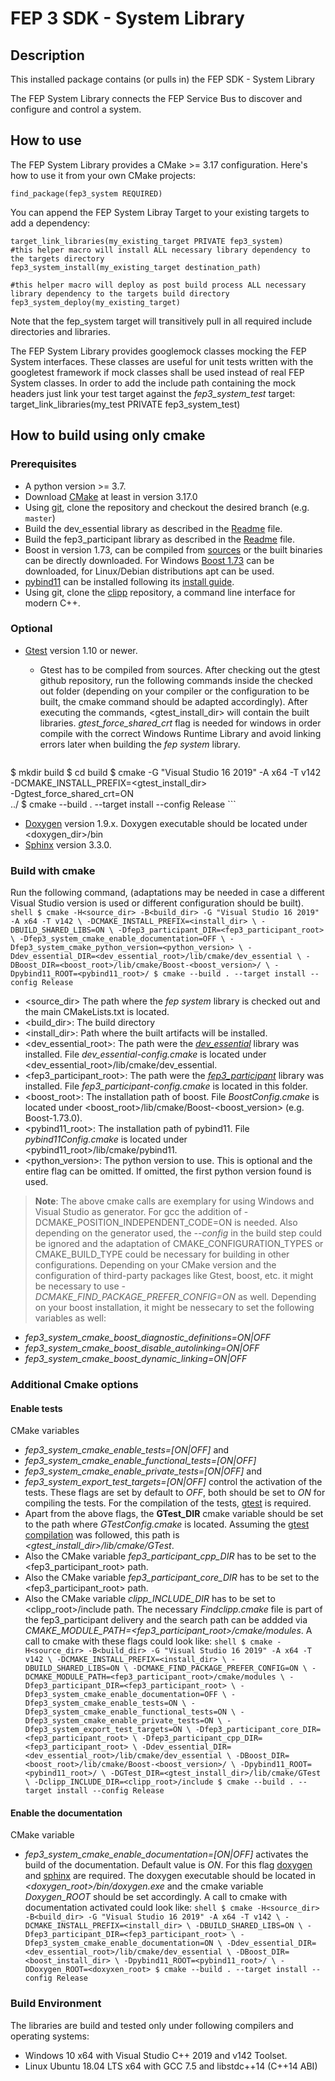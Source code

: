 <!--
  Copyright @ 2021 VW Group. All rights reserved.
  
      This Source Code Form is subject to the terms of the Mozilla
      Public License, v. 2.0. If a copy of the MPL was not distributed
      with this file, You can obtain one at https://mozilla.org/MPL/2.0/.
  
  If it is not possible or desirable to put the notice in a particular file, then
  You may include the notice in a location (such as a LICENSE file in a
  relevant directory) where a recipient would be likely to look for such a notice.
  
  You may add additional accurate notices of copyright ownership.
  
  -->

FEP 3 SDK - System Library
============================

## Description

This installed package contains (or pulls in) the FEP SDK - System Library

The FEP System Library connects the FEP Service Bus to discover and configure and control a system.

## How to use

The FEP System Library provides a CMake >= 3.17 configuration. Here's how to use it from your own CMake projects:

    find_package(fep3_system REQUIRED)

You can append the FEP System Libray Target to your existing targets to add a dependency:

    target_link_libraries(my_existing_target PRIVATE fep3_system)
    #this helper macro will install ALL necessary library dependency to the targets directory
    fep3_system_install(my_existing_target destination_path)

    #this helper macro will deploy as post build process ALL necessary library dependency to the targets build directory
    fep3_system_deploy(my_existing_target)

Note that the fep_system target will transitively pull in all required include directories and libraries.

The FEP System Library provides googlemock classes mocking the FEP System interfaces. These classes are useful for unit tests written with the googletest
framework if mock classes shall be used instead of real FEP System classes. In order to add the include path containing the mock headers
just link your test target against the *fep3_system_test* target:
    target_link_libraries(my_test PRIVATE fep3_system_test)
## How to build using only cmake
### Prerequisites
- A python version >= 3.7.
- Download [CMake](https://cmake.org/) at least in version 3.17.0
- Using [git](https://git-scm.com/), clone the repository and checkout the desired branch (e.g. `master`)
- <a id="howtodevessential"></a> Build the dev_essential library as described in the [Readme](https://www.cip.audi.de/bitbucket/projects/OPENDEV/repos/odautil/browse/README.md) file.
- <a id="howtofep3participant"></a> Build the fep3_participant library as described in the [Readme](https://www.cip.audi.de/bitbucket/projects/FEPSDK/repos/fep3_participant/browse/README.md) file.
- <a id="howtoboost"></a> Boost in version 1.73, can be compiled from [sources](https://boostorg.jfrog.io/artifactory/main/release/1.73.0/source/) or the built binaries can be directly downloaded. For Windows [Boost 1.73](https://sourceforge.net/projects/boost/files/boost-binaries/1.73.0) can be downloaded, for Linux/Debian distributions apt can be used.
- [pybind11](https://pybind11.readthedocs.io/en/stable/index.html) can be installed following its [install guide](https://pybind11.readthedocs.io/en/stable/installing.html).
- Using git, clone the [clipp](https://github.com/muellan/clipp/) repository, a command line interface for modern C++.

### Optional
-   <a id="howtogtest"></a> [Gtest](https://github.com/google/googletest) version 1.10 or newer.
    - Gtest has to be compiled from sources. After checking out the gtest github repository, run the following commands inside the checked out folder (depending on your compiler or the configuration to be built, the cmake command should be adapted accordingly). After executing the commands, <gtest_install_dir> will contain the built libraries. *gtest_force_shared_crt* flag is needed for windows in order compile with the correct Windows Runtime Library and avoid linking errors later when building the *fep system* library.

    ```shell
$ mkdir build
$ cd build
$ cmake -G "Visual Studio 16 2019" -A x64 -T v142 \
    -DCMAKE_INSTALL_PREFIX=<gtest_install_dir> \
    -Dgtest_force_shared_crt=ON \
    ../
$ cmake --build . --target install --config Release
    ```
- <a id="howtodoxygen"></a> [Doxygen](https://www.doxygen.nl/index.html) version 1.9.x. Doxygen executable should be located under <doxygen_dir>/bin
- <a id="howtosphinx"></a> [Sphinx](https://pypi.org/project/Sphinx/) version 3.3.0.
### Build with cmake
Run the following command, (adaptations may be needed in case a different Visual Studio version is used or different configuration should be built).
    ```shell
$ cmake -H<source_dir> -B<build_dir> -G "Visual Studio 16 2019" -A x64 -T v142 \
    -DCMAKE_INSTALL_PREFIX=<install_dir> \
    -DBUILD_SHARED_LIBS=ON \
    -Dfep3_participant_DIR=<fep3_participant_root> \
    -Dfep3_system_cmake_enable_documentation=OFF \
    -Dfep3_system_cmake_python_version=<python_version> \
    -Ddev_essential_DIR=<dev_essential_root>/lib/cmake/dev_essential \
    -DBoost_DIR=<boost_root>/lib/cmake/Boost-<boost_version>/ \
    -Dpybind11_ROOT=<pybind11_root>/
$ cmake --build . --target install --config Release
    ```
- \<source_dir\> The path where the *fep system* library is checked out and the main CMakeLists.txt is located.
- \<build_dir\>: The build directory
- \<install_dir\>: Path where the built artifacts will be installed.
- \<dev_essential_root\>: The path were the [*dev_essential*](#howtodevessential) library was installed. File *dev_essential-config.cmake* is located under \<dev_essential_root\>/lib/cmake/dev_essential.
- \<fep3_participant_root\>: The path were the [*fep3_participant*](#howtofep3participant) library was installed. File *fep3_participant-config.cmake* is located in this folder.
- \<boost_root\>: The installation path of boost. File *BoostConfig.cmake* is located under \<boost_root\>/lib/cmake/Boost-\<boost_version\> (e.g. Boost-1.73.0).
- \<pybind11_root\>: The installation path of pybind11. File *pybind11Config.cmake* is located under \<pybind11_root\>/lib/cmake/pybind11.
- \<python_version\>: The python version to use. This is optional and the entire flag can be omitted. If omitted, the first python version found is used.
>  **Note**: The above cmake calls are exemplary for using Windows and Visual Studio as generator. For gcc the addition of -DCMAKE_POSITION_INDEPENDENT_CODE=ON is needed. Also depending on the generator used, the *--config* in the build step could be ignored and the adaptation of CMAKE_CONFIGURATION_TYPES or CMAKE_BUILD_TYPE could be necessary for building in other configurations.
Depending on your CMake version and the configuration of third-party packages like Gtest, boost, etc. it might be necessary to use *-DCMAKE_FIND_PACKAGE_PREFER_CONFIG=ON* as well.
Depending on your boost installation, it might be nessecary to set the following variables as well:
- *fep3_system_cmake_boost_diagnostic_definitions=ON|OFF*
- *fep3_system_cmake_boost_disable_autolinking=ON|OFF*
- *fep3_system_cmake_boost_dynamic_linking=ON|OFF*
### Additional Cmake options

#### Enable tests
CMake variables
- *fep3_system_cmake_enable_tests=[ON|OFF]* and
- *fep3_system_cmake_enable_functional_tests=[ON|OFF]*
- *fep3_system_cmake_enable_private_tests=[ON|OFF]* and
- *fep3_system_export_test_targets=[ON|OFF]*
control the activation of the tests. These flags are set by default to *OFF*, both should be set to *ON* for compiling the tests. For the compilation of the tests, [gtest](#howtogtest) is required.
- Apart from the above flags, the **GTest_DIR** cmake variable should be set to the path where *GTestConfig.cmake* is located. Assuming the [gtest compilation](#howtogtest) was followed, this path is *\<gtest_install_dir\>/lib/cmake/GTest*.
- Also the CMake variable *fep3_participant_cpp_DIR* has to be set to the \<fep3_participant_root\> path.
- Also the CMake variable *fep3_participant_core_DIR* has to be set to the \<fep3_participant_root\> path.
- Also the CMake variable *clipp_INCLUDE_DIR* has to be set to \<clipp_root\>/include path. The necessary *Findclipp.cmake* file is part of the fep3_participant delivery and the search path can be addded via *CMAKE_MODULE_PATH=<fep3_participant_root>/cmake/modules*.
A call to cmake with these flags could look like:
         ```shell
$ cmake -H<source_dir> -B<build_dir> -G "Visual Studio 16 2019" -A x64 -T v142 \
    -DCMAKE_INSTALL_PREFIX=<install_dir> \
    -DBUILD_SHARED_LIBS=ON \
    -DCMAKE_FIND_PACKAGE_PREFER_CONFIG=ON \
    -DCMAKE_MODULE_PATH=<fep3_participant_root>/cmake/modules \
    -Dfep3_participant_DIR=<fep3_participant_root> \
    -Dfep3_system_cmake_enable_documentation=OFF \
    -Dfep3_system_cmake_enable_tests=ON \
    -Dfep3_system_cmake_enable_functional_tests=ON \
    -Dfep3_system_cmake_enable_private_tests=ON \
    -Dfep3_system_export_test_targets=ON \
    -Dfep3_participant_core_DIR=<fep3_participant_root> \
    -Dfep3_participant_cpp_DIR=<fep3_participant_root> \
    -Ddev_essential_DIR=<dev_essential_root>/lib/cmake/dev_essential \
    -DBoost_DIR=<boost_root>/lib/cmake/Boost-<boost_version>/ \
    -Dpybind11_ROOT=<pybind11_root>/ \
    -DGTest_DIR=<gtest_install_dir>/lib/cmake/GTest \
    -Dclipp_INCLUDE_DIR=<clipp_root>/include
$ cmake --build . --target install --config Release
        ```
#### Enable the documentation
CMake variable
- *fep3_system_cmake_enable_documentation=[ON|OFF]* 
activates the build of the documentation. Default value is *ON*. For this flag [doxygen](#howtodoxygen) and [sphinx](#howtosphinx) are required. The doxygen executable should be located in *\<doxygen_root\>/bin/doxygen.exe* and the cmake variable *Doxygen_ROOT* should be set accordingly.
A call to cmake with documentation activated could look like:
        ```shell
$ cmake -H<source_dir> -B<build_dir> -G "Visual Studio 16 2019" -A x64 -T v142 \
    -DCMAKE_INSTALL_PREFIX=<install_dir> \
    -DBUILD_SHARED_LIBS=ON \
    -Dfep3_participant_DIR=<fep3_participant_root> \
    -Dfep3_system_cmake_enable_documentation=ON \
    -Ddev_essential_DIR=<dev_essential_root>/lib/cmake/dev_essential \
    -DBoost_DIR=<boost_install_dir> \
    -Dpybind11_ROOT=<pybind11_root>/ \
    -DDoxygen_ROOT=<doxyxen_root>
$ cmake --build . --target install --config Release
        ```
### Build Environment

The libraries are build and tested only under following compilers and operating systems:
- Windows 10 x64 with Visual Studio C++ 2019 and v142 Toolset.
- Linux Ubuntu 18.04 LTS x64 with GCC 7.5 and libstdc++14 (C++14 ABI)
